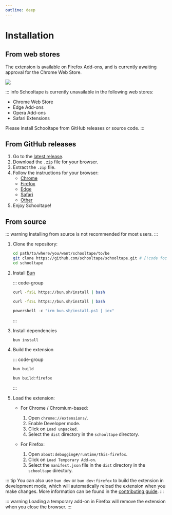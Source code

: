 ```yaml
---
outline: deep
---
```


# Installation

## From web stores

The extension is available on Firefox Add-ons, and is currently awaiting approval for the Chrome Web Store.

<a href="https://addons.mozilla.org/en-US/firefox/addon/schooltape/"><img src="https://img.shields.io/badge/Firefox_Add--ons-f5a97f?style=for-the-badge&logo=Firefox-Browser&logoColor=24273a"></a>

::: info
Schooltape is currently unavailable in the following web stores:

- Chrome Web Store
- Edge Add-ons
- Opera Add-ons
- Safari Extensions

Please install Schooltape from GitHub releases or source code.
:::

## From GitHub releases

1. Go to the [latest release](https://github.com/schooltape/schooltape/releases/latest).
2. Download the `.zip` file for your browser.
3. Extract the `.zip` file.
4. Follow the instructions for your browser:
   - [Chrome](chrome.md)
   - [Firefox](firefox.md)
   - [Edge](edge.md)
   - [Safari](safari.md)
   - [Other](chrome.md)
5. Enjoy Schooltape!

## From source

::: warning
Installing from source is not recommended for most users.
:::

1. Clone the repository:

   ```sh
   cd path/to/where/you/want/schooltape/to/be
   git clone https://github.com/schooltape/schooltape.git # [!code focus]
   cd schooltape
   ```

2. Install [Bun](https://bun.sh/)

   ::: code-group

   ```bash [Linux]
   curl -fsSL https://bun.sh/install | bash
   ```

   ```bash [MacOS]
   curl -fsSL https://bun.sh/install | bash
   ```

   ```powershell [Windows]
   powershell -c "irm bun.sh/install.ps1 | iex"
   ```

   :::

3. Install dependencies

   ```bash
   bun install
   ```

4. Build the extension

   ::: code-group

   ```bash [Chrome]
   bun build
   ```

   ```bash [Firefox]
   bun build:firefox
   ```

   :::

5. Load the extension:

   - For Chrome / Chromium-based:

     1. Open `chrome://extensions/`.
     2. Enable Developer mode.
     3. Click on `Load unpacked`.
     4. Select the `dist` directory in the `schooltape` directory.

   - For Firefox:
     1. Open `about:debugging#/runtime/this-firefox`.
     2. Click on `Load Temporary Add-on`.
     3. Select the `manifest.json` file in the `dist` directory in the `schooltape` directory.

::: tip
You can also use `bun dev` or `bun dev:firefox` to build the extension in development mode, which will automatically reload the extension when you make changes. More information can be found in the [contributing guide](/contributing/index.md).
:::

::: warning
Loading a temporary add-on in Firefox will remove the extension when you close the browser.
:::
